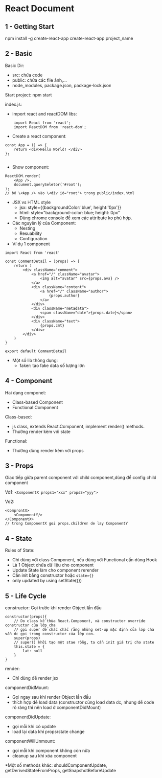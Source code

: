 # React Document
## 1 - Getting Start
npm install -g create-react-app
create-react-app project_name

##
## 2 - Basic
Basic Dir:
- src: chứa code
- public: chứa các file ảnh,...
- node_modules, package.json, package-lock.json

Start project:
npm start

index.js:
- import react and reactDOM libs: 
```
	import React from 'react';
	import ReactDOM from 'react-dom';
```
- Create a react component:
```
const App = () => {
	return <div>Hello World! </div>
};
	
```
- Show component:
```
ReactDOM.render(
	<App />,
    document.querySeletor('#root');
);
// bỏ \<App /> vào \<div id="root"> trong public/index.html	
```
- JSX vs HTML style
	- jsx: style={{backgroundColor:'blue', height:'0px'}}
	- html: style="background-color: blue; height: 0px"
	- Dùng chrome console để xem các attribute ko phù hợp.
- Các nguyên lý của Component:
	- Nesting
	- Resuability
	- Configuration
- Ví dụ 1 component
```
import React from 'react'

const CommentDetail = (props) => {
    return (
        <div className="comment">
            <a href="/" className="avatar">
                <img alt="avatar" src={props.ava} />
            </a>
            <div className="content">
                <a href="/" className="author">
                    {props.author}
                </a>
            </div>
            <div className="metadata">
                <span className="date">{props.date}</span>
            </div>
            <div className="text">
                {props.cmt}
            </div>
        </div>
    )
}

export default CommentDetail
```

- Một số lib thông dụng:
	- faker: tạo fake data số lượng lớn 

##
## 4 - Component
Hai dạng componet:
- Class-based Component
- Functional Component

Class-based:
- js class, extends React.Component, implement render() methods.
- Thường render kèm với state

Functional:
- Thường dùng render kèm với props

##
## 3 - Props
Giao tiếp giữa parent component với child component,dùng để config child component
	
Vd1: ```<ComponentX props1="xxx" props2="yyy">```

Vd2: 
```
<ComprontX>
	<ComponentY/>
</ComponentX>
// trong ComponentX goi props.children de lay ComponentY
```


##
## 4 - State
Rules of State:
- Chỉ dùng với class Component, nếu dùng với Functional cần dùng Hook
- Là 1 Object chứa dữ liệu cho component
- Update State làm cho component rerender
- Cần init bằng constructor hoặc ```state={}```
- only updated by using setState({})

##
## 5 - Life Cycle



constructor: Gọi trước khi render Object lần đầu
```
constructor(props){
	// Do class kế thùa React.Component, và constructor override constructor của lớp cha
    // gọi super để chắc chắc rằng những set-up mặc định của lớp cha vẫn dc gọi trong constructor của lớp con.
	super(props)
    // super() khởi tạo một stae rỗng, ta cần init giá trị cho state
    this.state = {
    	lat: null
    }
}
```
render:
- Chỉ dùng để render jsx 

componentDidMount: 
- Gọi ngay sau khi render Object lần đầu
- thích hợp để load data (constructor cũng load data dc, nhưng để code rõ ràng thì nên load ở componentDidMount)

componentDidUpdate: 
- gọi mỗi khi có update
- load lại data khi props/state change

componentWillUnmount: 
- gọi mỗi khi component không còn nữa
- cleanup sau khi xóa component

*Một số methods khác: shouldComponentUpdate, getDerivedStateFromProps, getSnapshotBeforeUpdate

















